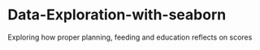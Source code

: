 # Data-Exploration-with-seaborn
Exploring how proper planning, feeding and education reflects on scores
